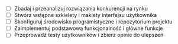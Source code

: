- [ ] Zbadaj i przeanalizuj rozwiązania konkurencji na rynku
- [ ] Stwórz wstępne szkielety i makiety interfejsu użytkownika
- [ ] Skonfiguruj środowisko programistyczne i repozytorium projektu
- [ ] Zaimplementuj podstawową funkcjonalność i główne funkcje
- [ ] Przeprowadź testy użytkowników i zbierz opinie do ulepszeń